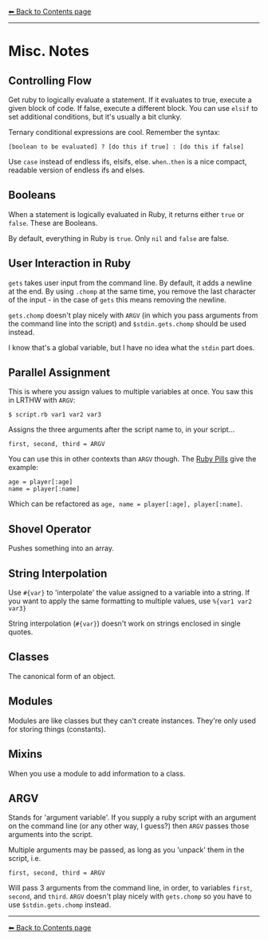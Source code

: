 [⬅︎ Back to Contents page](https://github.com/oscar-barlow/coding-notes#coding-notes)

---

# Misc. Notes

## Controlling Flow
Get ruby to logically evaluate a statement. If it evaluates to true, execute a given block of code. If false, execute a different block. You can use `elsif` to set additional conditions, but it's usually a bit clunky.

Ternary conditional expressions are cool. Remember the syntax:

`[boolean to be evaluated] ? [do this if true] : [do this if false]`

Use `case` instead of endless ifs, elsifs, else. `when`..`then` is a nice compact, readable version of endless ifs and elses.

## Booleans
When a statement is logically evaluated in Ruby, it returns either `true` or `false`. These are Booleans.

By default, everything in Ruby is `true`. Only `nil` and `false` are false.

## User Interaction in Ruby
`gets` takes user input from the command line. By default, it adds a newline at the end. By using `.chomp` at the same time, you remove the last character of the input - in the case of `gets` this means removing the newline.

`gets.chomp` doesn't play nicely with `ARGV` (in which you pass arguments from the command line into the script) and `$stdin.gets.chomp` should be used instead.

I know that's a global variable, but I have no idea what the `stdin` part does.

## Parallel Assignment
This is where you assign values to multiple variables at once. You saw this in LRTHW with `ARGV`:

```
$ script.rb var1 var2 var3
```
Assigns the three arguments after the script name to, in your script...

 ```
first, second, third = ARGV
 ```

You can use this in other contexts than `ARGV` though. The [Ruby Pills](https://github.com/makersacademy/pre_course/blob/master/pills/parallel_assignment.md) give the example:

```
age = player[:age]
name = player[:name]
```

Which can be refactored as `age, name = player[:age], player[:name]`.

## Shovel Operator
Pushes something into an array.

## String Interpolation
Use `#{var}` to 'interpolate' the value assigned to a variable into a string.
If you want to apply the same formatting to multiple values, use `%{var1 var2 var3}`

String interpolation (`#{var}`) doesn't work on strings enclosed in single quotes.

## Classes
The canonical form of an object.

## Modules
Modules are like classes but they can't create instances. They're only used for storing things (constants).

## Mixins
When you use a module to add information to a class.

## ARGV
Stands for 'argument variable'. If you supply a ruby script with an argument on the command line (or any other way, I guess?) then `ARGV` passes those arguments into the script.

Multiple arguments may be passed, as long as you 'unpack' them in the script, i.e.

`first, second, third = ARGV`

Will pass 3 arguments from the command line, in order, to variables `first`, `second`, and `third`. `ARGV` doesn't play nicely with `gets.chomp` so you have to use `$stdin.gets.chomp` instead.

---
[⬅︎ Back to Contents page](https://github.com/oscar-barlow/coding-notes#coding-notes)
